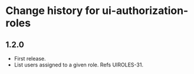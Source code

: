 # Change history for ui-authorization-roles

## 1.2.0

* First release.
* List users assigned to a given role. Refs UIROLES-31.

